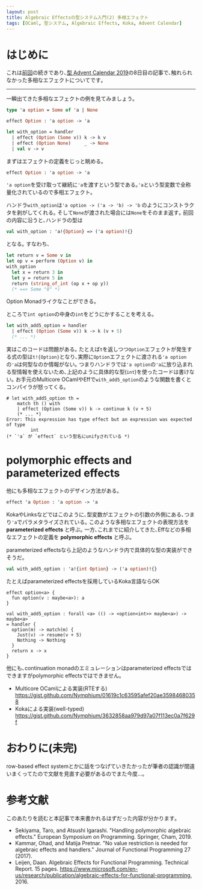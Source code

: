 ```yaml
---
layout: post
title: Algebraic Effectsの型システム入門(2) 多相エフェクト
tags: [OCaml, 型システム, Algebraic Effects, Koka, Advent Calendar]
---
```


# はじめに
これは[前回](https://nymphium.github.io/2019/08/10/ae-type-system.html)の続きであり､[型 Advent Calendar 2019](https://qiita.com/advent-calendar/2019/type)の8日目の記事で､触れられなかった多相なエフェクトについてです｡

---

一瞬出てきた多相なエフェクトの例を見てみましょう｡

```ocaml
type 'a option = Some of 'a | None

effect Option : 'a option -> 'a

let with_option = handler
  | effect (Option (Some v)) k -> k v
  | effect (Option None)     _ -> None
  | val v -> v
```

まずはエフェクトの定義をじっと眺める｡

```ocaml
effect Option : 'a option -> 'a
```
`'a option`を受け取って継続に`'a`を渡すという型である｡`'a`という型変数で全称量化されているので多相エフェクト｡

ハンドラ`with_option`は`'a option -> ('a -> 'b) -> 'b` のようにコンストラクタを剥がしてくれる｡
そして`None`が渡された場合には`None`をそのまま返す｡
前回の内容に沿うと､ハンドラの型は

```ocaml
val with_option : 'a!{Option} => ('a option)!{}
```
となる｡
すなわち､

```ocaml
let return v = Some v in
let op v = perform (Option v) in
with_option
  let x = return 3 in
  let y = return 5 in
  return (string_of_int (op x + op y))
  (* ==> Some "8" *)
```
Option Monadライクなことができる｡

ところで`int option`の中身の`int`をどうにかすることを考える｡

```ocaml
let with_add5_option = handler
  | effect (Option (Some v)) k -> k (v + 5)
  (* ... *)
```
実はこのコードは問題がある｡
たとえば`t`を返しつつ`Option`エフェクトが発生する式の型は`t!{Option}`となり､実際に`Option`エフェクトに渡される`'a option`の`'a`は何型なのか情報がない｡
つまりハンドラでは`'a option`の`'a`に放り込まれる型情報を使えないため､上記のように具体的な型(`int`)を使ったコードは書けない｡
お手元のMulticore OCamlやEffで`with_add5_option`のような関数を書くとコンパイラが怒ってくる｡

```ocaml:4.06.1+multicoreに起こられる例
# let with_add5_option th =
    match th () with
    | effect (Option (Some v)) k -> continue k (v + 5)
    (* ... *)
Error: This expression has type effect but an expression was expected of type
         int
(* `'a` が `effect` という型名にunifyされている *)
```

# polymorphic effects and parameterized effects
他にも多相なエフェクトのデザイン方法がある｡

```ocaml
effect 'a Option : 'a option -> 'a
```
KokaやLinksなどではこのように､型変数がエフェクトの引数の外側にある､つまり`'a`でパラメタライズされている｡
このような多相なエフェクトの表現方法を **parameterized effects** と呼ぶ｡
一方､これまでに紹介してきた､Effなどの多相なエフェクトの定義を **polymorphic effects** と呼ぶ｡

parameterized effectsなら上記のようなハンドラ内で具体的な型の実装ができそうだ｡

```ocaml
val with_add5_option : 'a!{int Option} -> ('a option)!{}
```
たとえばparameterized effectsを採用しているKoka言語ならOK

```
effect option<a> {
  fun option(v : maybe<a>): a
}

val with_add5_option : forall <a> (() -> <option<int>> maybe<a>) -> maybe<a>
= handler {
  option(m) -> match(m) {
    Just(v) -> resume(v + 5)
    Nothing -> Nothing
  }
  return x -> x
}
```

他にも､continuation monadのエミュレーションはparameterized effectsではできますがpolymorphic effectsではできません｡

- Multicore OCamlによる実装(RTEする) https://gist.github.com/Nymphium/01619c1c63595afef20ae35984680358
- Kokaによる実装(well-typed) https://gist.github.com/Nymphium/3632858aa979d97a07f113ec0a7f629f

# おわりに(未完)
row-based effect systemとかに話をつなげていきたかったが筆者の認識が間違いまくってたので文献を見直す必要があるのでまた今度…｡

# 参考文献
このあたりを読むと本記事で本来書かれるはずだった内容が分かります｡

- Sekiyama, Taro, and Atsushi Igarashi. "Handling polymorphic algebraic effects." European Symposium on Programming. Springer, Cham, 2019.
- Kammar, Ohad, and Matija Pretnar. "No value restriction is needed for algebraic effects and handlers." Journal of Functional Programming 27 (2017).
- Leijen, Daan. Algebraic Effects for Functional Programming. Technical Report. 15 pages. https://www.microsoft.com/en-us/research/publication/algebraic-effects-for-functional-programming, 2016.
